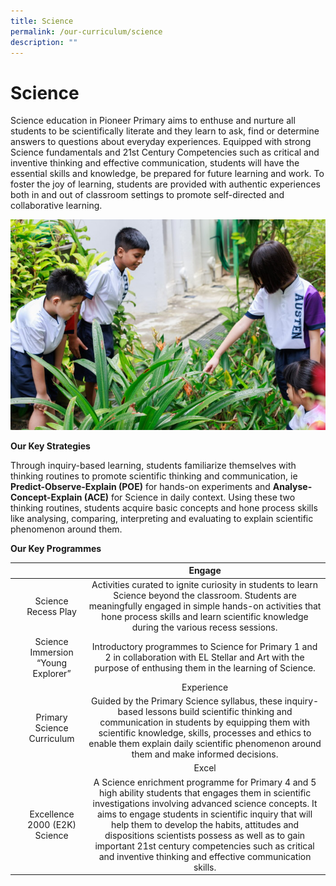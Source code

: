 ```yaml
---
title: Science
permalink: /our-curriculum/science
description: ""
---
```

# Science

Science education in Pioneer Primary aims to enthuse and nurture all students to be scientifically literate and they learn to ask, find or determine answers to questions about everyday experiences.  Equipped with strong Science fundamentals and 21st Century Competencies such as critical and inventive thinking and effective communication, students will have the essential skills and knowledge, be prepared for future learning and work. To foster the joy of learning, students are provided with authentic experiences both in and out of classroom settings to promote self-directed and collaborative learning.

![](/images/Science.jpg)

**Our Key Strategies**

Through inquiry-based learning, students familiarize themselves with thinking routines to promote scientific thinking and communication, ie **Predict-Observe-Explain (POE)** for hands-on experiments and **Analyse-Concept-Explain (ACE)** for Science in daily context. Using these two thinking routines, students acquire basic concepts and hone process skills like analysing, comparing, interpreting and evaluating to explain scientific phenomenon around them. 

**Our Key Programmes**

|   |                                    |                                                                                                                                                                                                                   Engage                                                                                                                                                                                                                  |
|---|:----------------------------------:|:-----------------------------------------------------------------------------------------------------------------------------------------------------------------------------------------------------------------------------------------------------------------------------------------------------------------------------------------------------------------------------------------------------------------------------------------:|
|   | Science Recess Play                | Activities curated to ignite curiosity in students to learn Science beyond the classroom. Students are meaningfully engaged in simple hands-on activities that hone process skills and learn scientific knowledge during the various recess sessions.                                                                                                                                                                                     |
|   | Science Immersion “Young Explorer” | Introductory programmes to Science for Primary 1 and 2 in collaboration with EL Stellar and Art with the purpose of enthusing them in the learning of Science.                                                                                                                                                                                                                                                                            |
|   |                                    |                                                                                                                                                                                                                 Experience                                                                                                                                                                                                                |
|   | Primary Science Curriculum         | Guided by the Primary Science syllabus, these inquiry-based lessons build scientific thinking and communication in students by equipping them with scientific knowledge, skills, processes and ethics to enable them explain daily scientific phenomenon around them and make informed decisions.                                                                                                                                         |
|   |                                    |                                                                                                                                                                                                                   Excel                                                                                                                                                                                                                   |
|   | Excellence 2000 (E2K) Science      | A Science enrichment programme for Primary 4 and 5 high ability students that engages them in scientific investigations involving advanced science concepts. It aims to engage students in scientific inquiry that will help them to develop the habits, attitudes and dispositions scientists possess as well as to gain important 21st century competencies such as critical and inventive thinking and effective communication skills. |
